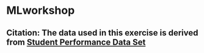 # MLworkshop

## Citation: The data used in this exercise is derived from [Student Performance Data Set](http://archive.ics.uci.edu/ml/datasets/Student+Performance)